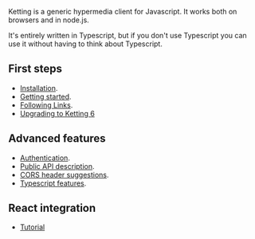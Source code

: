 Ketting is a generic hypermedia client for Javascript. It works both on
browsers and in node.js.

It's entirely written in Typescript, but if you don't use Typescript you can
use it without having to think about Typescript.

## First steps

* [Installation](Installation).
* [Getting started](Getting-Started).
* [Following Links](Following-Links).
* [Upgrading to Ketting 6](Upgrading)

## Advanced features

* [Authentication](Authentication).
* [Public API description](API).
* [CORS header suggestions](CORS).
* [Typescript features](Typescript).

## React integration

* [Tutorial](React-Getting-Started)
